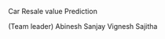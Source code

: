 Car Resale value Prediction


(Team leader) Abinesh
             Sanjay
             Vignesh
             Sajitha
